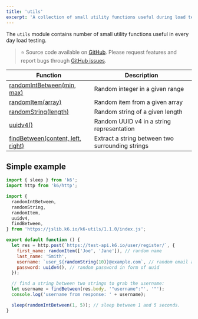 ```yaml
---
title: 'utils'
excerpt: 'A collection of small utility functions useful during load testing with k6. '
---
```


The `utils` module contains number of small utility functions useful in every day load testing.

> ⭐️ Source code available on [GitHub](https://github.com/k6io/k6-jslib-utils).
> Please request features and report bugs through [GitHub issues](https://github.com/k6io/k6-jslib-utils/issues).

| Function                                                                                              | Description                                      |
| ----------------------------------------------------------------------------------------------------- | ------------------------------------------------ |
| [randomIntBetween(min, max)](/javascript-api/v0.31/jslib/utils/randomintbetween-min-max)              | Random integer in a given range                  |
| [randomItem(array)](/javascript-api/v0.31/jslib/utils/randomitem-array)                               | Random item from a given array                   |
| [randomString(length)](/javascript-api/v0.31/jslib/utils/randomstring-length)                         | Random string of a given length                  |
| [uuidv4()](/javascript-api/v0.31/jslib/utils/uuidv4)                                                  | Random UUID v4 in a string representation        |
| [findBetween(content, left, right)](/javascript-api/v0.31/jslib/utils/findbetween-content-left-right) | Extract a string between two surrounding strings |

## Simple example

<CodeGroup labels={[]}>

```javascript
import { sleep } from 'k6';
import http from 'k6/http';

import {
  randomIntBetween,
  randomString,
  randomItem,
  uuidv4,
  findBetween,
} from 'https://jslib.k6.io/k6-utils/1.1.0/index.js';

export default function () {
  let res = http.post(`https://test-api.k6.io/user/register/`, {
    first_name: randomItem(['Joe', 'Jane']), // random name
    last_name: 'Smith',
    username: `user_${randomString(10)}@example.com`, // random email address,
    password: uuidv4(), // random password in form of uuid
  });

  // find a string between two strings to grab the username:
  let username = findBetween(res.body, '"username":"', '"');
  console.log('username from response: ' + username);

  sleep(randomIntBetween(1, 5)); // sleep between 1 and 5 seconds.
}
```

</CodeGroup>
